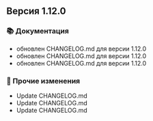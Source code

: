 ## Версия ﻿1.12.0

### 📚 Документация
- обновлен CHANGELOG.md для версии 1.12.0
- обновлен CHANGELOG.md для версии 1.12.0
- обновлен CHANGELOG.md для версии 1.12.0

### 📝 Прочие изменения
- Update CHANGELOG.md
- Update CHANGELOG.md
- Update CHANGELOG.md

